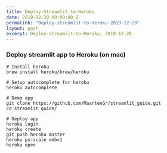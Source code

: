 ```yaml
---
title: Deploy-Streamlit-to-Heroku
date: 2019-12-20 00:00:00 Z
permalink: "Deploy-streamlit-to-Heroku-2019-12-20"
layout: post
excerpt: Deploy-streamlit-to-Heroku, 2019-12-20
---
```

### Deploy streamlit app to Heroku (on mac)
```
# Install heroku
brew install heroku/brew/heroku

# Setup autocomplete for heroku
heroku autocomplete

# Demo app
git clone https://github.com/MaartenGr/streamlit_guide.git
cd streamlit_guide/

# Deploy app
heroku login
heroku create
git push heroku master
heroku ps:scale web=1
heroku open
```
